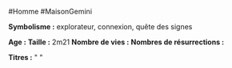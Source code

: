 #Homme #MaisonGemini

**Symbolisme :** explorateur, connexion, quête des signes

**Age :**
**Taille :** 2m21
**Nombre de vies :**
**Nombres de résurrections :**

**Titres :** 
"
"

